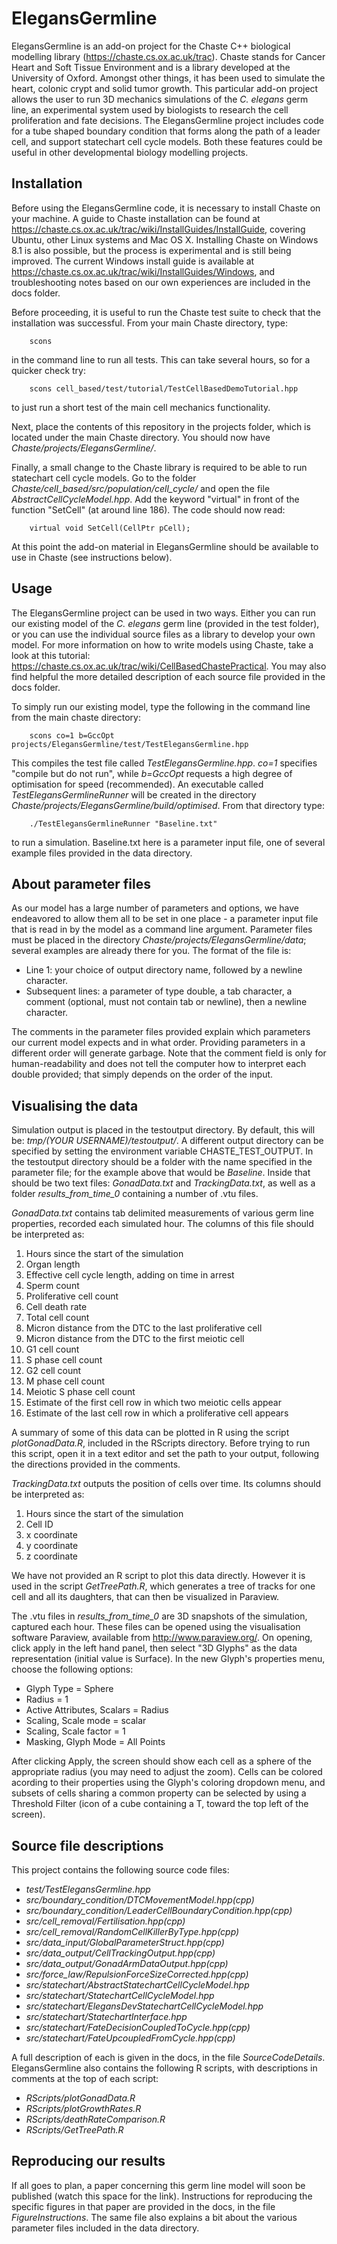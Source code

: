 # ElegansGermline
ElegansGermline is an add-on project for the Chaste C++ biological modelling library (https://chaste.cs.ox.ac.uk/trac). Chaste stands for Cancer Heart and Soft Tissue Environment and is a library developed at the University of Oxford. Amongst other things, it has been used to simulate the heart, colonic crypt and solid tumor growth. This particular add-on project allows the user to run 3D mechanics simulations of the _C. elegans_ germ line, an experimental system used by biologists to research the cell proliferation and fate decisions. The ElegansGermline project includes code for a tube shaped boundary condition that forms along the path of a leader cell, and support statechart cell cycle models. Both these features could be useful in other developmental biology modelling projects.

## Installation
Before using the ElegansGermline code, it is necessary to install Chaste on your machine. A guide to Chaste installation can be found at https://chaste.cs.ox.ac.uk/trac/wiki/InstallGuides/InstallGuide, covering Ubuntu, other Linux systems and Mac OS X. Installing Chaste on Windows 8.1 is also possible, but the process is experimental and is still being improved. The current Windows install guide is available at https://chaste.cs.ox.ac.uk/trac/wiki/InstallGuides/Windows, and troubleshooting notes based on our own experiences are included in the docs folder. 

Before proceeding, it is useful to run the Chaste test suite to check that the installation was successful. From your main Chaste directory, type:
```
    scons
```
in the command line to run all tests. This can take several hours, so for a quicker check try:
```
    scons cell_based/test/tutorial/TestCellBasedDemoTutorial.hpp
```    
to just run a short test of the main cell mechanics functionality. 

Next, place the contents of this repository in the projects folder, which is located under the main Chaste directory. You should now have _Chaste/projects/ElegansGermline/_. 

Finally, a small change to the Chaste library is required to be able to run statechart cell cycle models. Go to the folder _Chaste/cell_based/src/population/cell_cycle/_ and open the file _AbstractCellCycleModel.hpp_. Add the keyword "virtual" in front of the function "SetCell" (at around line 186). The code should now read: 
```
    virtual void SetCell(CellPtr pCell); 
```
At this point the add-on material in ElegansGermline should be available to use in Chaste (see instructions below).

## Usage
The ElegansGermline project can be used in two ways. Either you can run our existing model of the _C. elegans_ germ line (provided in the test folder), or you can use the individual source files as a library to develop your own model. For more information on how to write models using Chaste, take a look at this tutorial: https://chaste.cs.ox.ac.uk/trac/wiki/CellBasedChastePractical. You may also find helpful the more detailed description of each source file provided in the docs folder. 

To simply run our existing model, type the following in the command line from the main chaste directory:
```
    scons co=1 b=GccOpt projects/ElegansGermline/test/TestElegansGermline.hpp
```
This compiles the test file called _TestElegansGermline.hpp_. _co=1_ specifies "compile but do not run", while _b=GccOpt_ requests a high degree of optimisation for speed (recommended). An executable called _TestElegansGermlineRunner_ will be created in the directory _Chaste/projects/ElegansGermline/build/optimised_. From that directory type:
```
    ./TestElegansGermlineRunner "Baseline.txt"
```
to run a simulation. Baseline.txt here is a parameter input file, one of several example files provided in the data directory.

## About parameter files
As our model has a large number of parameters and options, we have endeavored to allow them all to be set in one place - a parameter input file that is read in by the model as a command line argument. Parameter files must be placed in the directory  _Chaste/projects/ElegansGermline/data_; several examples are already there for you. The format of the file is:
- Line 1: your choice of output directory name, followed by a newline character.
- Subsequent lines: a parameter of type double, a tab character, a comment (optional, must not contain tab or newline), then a newline character.

The comments in the parameter files provided explain which parameters our current model expects and in what order. Providing parameters in a different order will generate garbage. Note that the comment field is only for human-readability and does not tell the computer how to interpret each double provided; that simply depends on the order of the input.

## Visualising the data
Simulation output is placed in the testoutput directory. By default, this will be: _tmp/(YOUR USERNAME)/testoutput/_. A different output directory can be specified by setting the environment variable CHASTE_TEST_OUTPUT. In the testoutput directory should be a folder with the name specified in the parameter file; for the example above that would be _Baseline_. Inside that should be two text files: _GonadData.txt_ and _TrackingData.txt_, as well as a folder _results_from_time_0_ containing a number of .vtu files.

_GonadData.txt_ contains tab delimited measurements of various germ line properties, recorded each simulated hour. The columns of this file should be interpreted as:

1. Hours since the start of the simulation
2. Organ length
3. Effective cell cycle length, adding on time in arrest
4. Sperm count
5. Proliferative cell count
6. Cell death rate
7. Total cell count
8. Micron distance from the DTC to the last proliferative cell
9. Micron distance from the DTC to the first meiotic cell
10. G1 cell count
11. S phase cell count
12. G2 cell count
13. M phase cell count
14. Meiotic S phase cell count
15. Estimate of the first cell row in which two meiotic cells appear
16. Estimate of the last cell row in which a proliferative cell appears

A summary of some of this data can be plotted in R using the script _plotGonadData.R_, included in the RScripts directory. Before trying to run this script, open it in a text editor and set the path to your output, following the directions provided in the comments.

_TrackingData.txt_ outputs the position of cells over time. Its columns should be interpreted as:

1. Hours since the start of the simulation
2. Cell ID
3. x coordinate
4. y coordinate
5. z coordinate

We have not provided an R script to plot this data directly. However it is used in the script _GetTreePath.R_, which generates a tree of tracks for one cell and all its daughters, that can then be visualized in Paraview.

The .vtu files in _results_from_time_0_ are 3D snapshots of the simulation, captured each hour. These files can be opened using the visualisation software Paraview, available from http://www.paraview.org/. On opening, click apply in the left hand panel, then select "3D Glyphs" as the data representation (initial value is Surface). In the new Glyph's properties menu, choose the following options:

- Glyph Type = Sphere
- Radius = 1
- Active Attributes, Scalars = Radius
- Scaling, Scale mode = scalar
- Scaling, Scale factor = 1
- Masking, Glyph Mode = All Points

After clicking Apply, the screen should show each cell as a sphere of the appropriate radius (you may need to adjust the zoom). Cells can be colored acording to their properties using the Glyph's coloring dropdown menu, and subsets of cells sharing a common property can be selected by using a Threshold Filter (icon of a cube containing a T, toward the top left of the screen).

## Source file descriptions
This project contains the following source code files:

- _test/TestElegansGermline.hpp_
- _src/boundary_condition/DTCMovementModel.hpp(cpp)_
- _src/boundary_condition/LeaderCellBoundaryCondition.hpp(cpp)_
- _src/cell_removal/Fertilisation.hpp(cpp)_
- _src/cell_removal/RandomCellKillerByType.hpp(cpp)_
- _src/data_input/GlobalParameterStruct.hpp(cpp)_
- _src/data_output/CellTrackingOutput.hpp(cpp)_
- _src/data_output/GonadArmDataOutput.hpp(cpp)_
- _src/force_law/RepulsionForceSizeCorrected.hpp(cpp)_
- _src/statechart/AbstractStatechartCellCycleModel.hpp_
- _src/statechart/StatechartCellCycleModel.hpp_
- _src/statechart/ElegansDevStatechartCellCycleModel.hpp_
- _src/statechart/StatechartInterface.hpp_
- _src/statechart/FateDecisionCoupledToCycle.hpp(cpp)_
- _src/statechart/FateUpcoupledFromCycle.hpp(cpp)_

A full description of each is given in the docs, in the file _SourceCodeDetails_. ElegansGermline also contains the following R scripts, with descriptions in comments at the top of each script:

- _RScripts/plotGonadData.R_
- _RScripts/plotGrowthRates.R_
- _RScripts/deathRateComparison.R_
- _RScripts/GetTreePath.R_

## Reproducing our results
If all goes to plan, a paper concerning this germ line model will soon be published (watch this space for the link). Instructions for reproducing the specific figures in that paper are provided in the docs, in the file _FigureInstructions_. The same file also explains a bit about the various parameter files included in the data directory.
